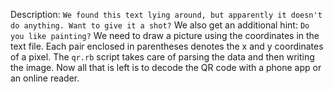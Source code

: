 Description:
```We found this text lying around, but apparently it doesn't do anything. Want to give it a shot?```
We also get an additional hint:
```Do you like painting?```
We need to draw a picture using the coordinates in the text file. Each pair enclosed in parentheses denotes the x and y coordinates of a pixel. The ```qr.rb``` script takes care of parsing the data and then writing the image.
Now all that is left is to decode the QR code with a phone app or an online reader.
